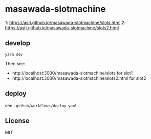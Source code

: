 # masawada-slotmachine

1: https://astj.github.io/masawada-slotmachine/slots.html
2: https://astj.github.io/masawada-slotmachine/slots2.html

## develop

```
yarn dev
```

Then see:
- http://localhost:3000/masawada-slotmachine/slots for slot1
- http://localhost:3000/masawada-slotmachine/slots2.html for slot2

## deploy

see `.github/workflows/deploy.yaml` .

## License

MIT
